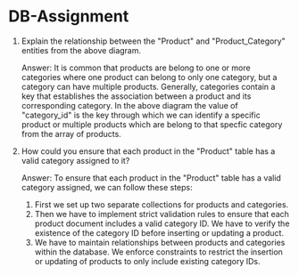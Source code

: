 # DB-Assignment
1. Explain the relationship between the "Product" and "Product_Category" entities from the above diagram.
   
   Answer: It is common that products are belong to one or more categories where one product can belong to only one category, but a category can have multiple products. Generally, categories contain a key that establishes the association between a product and its corresponding category. In the above diagram the value of "category_id" is the key through which we can identify a specific product or multiple products which are belong to that specfic category from the array of products.

2. How could you ensure that each product in the "Product" table has a valid category assigned to it?
   
   Answer: To ensure that each product in the "Product" table has a valid category assigned, we can follow these steps:
   <ol>
      <li>First we set up two separate collections for products and categories.</li>
      <li>Then we have to implement strict validation rules to ensure that each product document includes a valid category ID. We have to verify the existence of the category ID before inserting or updating a product.</li>
      <li>We have to maintain relationships between products and categories within the database. We enforce constraints to restrict the insertion or updating of products to only include existing category IDs.</li>
   </ol>
